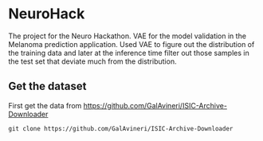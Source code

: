 # NeuroHack
The project for the Neuro Hackathon. VAE for the model validation in the Melanoma prediction application. Used VAE to figure out the distribution of the training data and later at the inference time filter out those samples in the test set that deviate much from the distribution.

## Get the dataset
First get the data from https://github.com/GalAvineri/ISIC-Archive-Downloader

```
git clone https://github.com/GalAvineri/ISIC-Archive-Downloader
```
